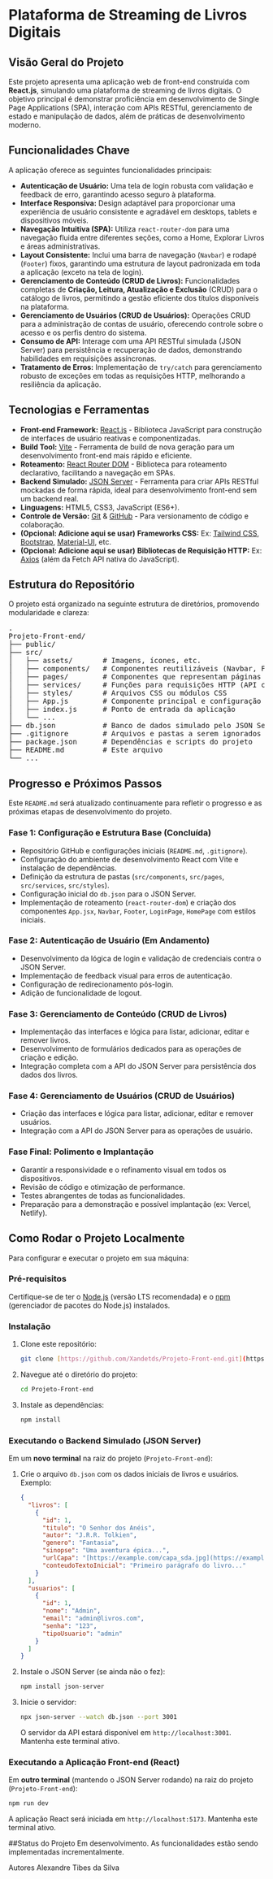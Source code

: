 # Plataforma de Streaming de Livros Digitais

## Visão Geral do Projeto

Este projeto apresenta uma aplicação web de front-end construída com **React.js**, simulando uma plataforma de streaming de livros digitais. O objetivo principal é demonstrar proficiência em desenvolvimento de Single Page Applications (SPA), interação com APIs RESTful, gerenciamento de estado e manipulação de dados, além de práticas de desenvolvimento moderno.

## Funcionalidades Chave

A aplicação oferece as seguintes funcionalidades principais:

* **Autenticação de Usuário:** Uma tela de login robusta com validação e feedback de erro, garantindo acesso seguro à plataforma.
* **Interface Responsiva:** Design adaptável para proporcionar uma experiência de usuário consistente e agradável em desktops, tablets e dispositivos móveis.
* **Navegação Intuitiva (SPA):** Utiliza `react-router-dom` para uma navegação fluida entre diferentes seções, como a Home, Explorar Livros e áreas administrativas.
* **Layout Consistente:** Inclui uma barra de navegação (`Navbar`) e rodapé (`Footer`) fixos, garantindo uma estrutura de layout padronizada em toda a aplicação (exceto na tela de login).
* **Gerenciamento de Conteúdo (CRUD de Livros):** Funcionalidades completas de **Criação, Leitura, Atualização e Exclusão** (CRUD) para o catálogo de livros, permitindo a gestão eficiente dos títulos disponíveis na plataforma.
* **Gerenciamento de Usuários (CRUD de Usuários):** Operações CRUD para a administração de contas de usuário, oferecendo controle sobre o acesso e os perfis dentro do sistema.
* **Consumo de API:** Interage com uma API RESTful simulada (JSON Server) para persistência e recuperação de dados, demonstrando habilidades em requisições assíncronas.
* **Tratamento de Erros:** Implementação de `try/catch` para gerenciamento robusto de exceções em todas as requisições HTTP, melhorando a resiliência da aplicação.

## Tecnologias e Ferramentas

* **Front-end Framework:** [React.js](https://react.dev/) - Biblioteca JavaScript para construção de interfaces de usuário reativas e componentizadas.
* **Build Tool:** [Vite](https://vitejs.dev/) - Ferramenta de build de nova geração para um desenvolvimento front-end mais rápido e eficiente.
* **Roteamento:** [React Router DOM](https://reactrouter.com/en/main) - Biblioteca para roteamento declarativo, facilitando a navegação em SPAs.
* **Backend Simulado:** [JSON Server](https://github.com/typicode/json-server) - Ferramenta para criar APIs RESTful mockadas de forma rápida, ideal para desenvolvimento front-end sem um backend real.
* **Linguagens:** HTML5, CSS3, JavaScript (ES6+).
* **Controle de Versão:** [Git](https://git-scm.com/) & [GitHub](https://github.com/) - Para versionamento de código e colaboração.
* **(Opcional: Adicione aqui se usar)** **Frameworks CSS:** Ex: [Tailwind CSS](https://tailwindcss.com/), [Bootstrap](https://getbootstrap.com/), [Material-UI](https://mui.com/), etc.
* **(Opcional: Adicione aqui se usar)** **Bibliotecas de Requisição HTTP:** Ex: [Axios](https://axios-http.com/) (além da Fetch API nativa do JavaScript).

## Estrutura do Repositório

O projeto está organizado na seguinte estrutura de diretórios, promovendo modularidade e clareza:
<pre>
.
Projeto-Front-end/
├── public/
├── src/
│   ├── assets/       # Imagens, ícones, etc.
│   ├── components/   # Componentes reutilizáveis (Navbar, Footer, CardLivro, Formulario)
│   ├── pages/        # Componentes que representam páginas (Login, Home, AdminLivros, DetalhesLivro)
│   ├── services/     # Funções para requisições HTTP (API calls)
│   ├── styles/       # Arquivos CSS ou módulos CSS
│   ├── App.js        # Componente principal e configuração de rotas
│   ├── index.js      # Ponto de entrada da aplicação
│   └── ...
├── db.json           # Banco de dados simulado pelo JSON Server
├── .gitignore        # Arquivos e pastas a serem ignorados pelo Git
├── package.json      # Dependências e scripts do projeto
├── README.md         # Este arquivo
└── ...
</pre>

## Progresso e Próximos Passos

Este `README.md` será atualizado continuamente para refletir o progresso e as próximas etapas de desenvolvimento do projeto.

### Fase 1: Configuração e Estrutura Base (Concluída)

* Repositório GitHub e configurações iniciais (`README.md`, `.gitignore`).
* Configuração do ambiente de desenvolvimento React com Vite e instalação de dependências.
* Definição da estrutura de pastas (`src/components`, `src/pages`, `src/services`, `src/styles`).
* Configuração inicial do `db.json` para o JSON Server.
* Implementação de roteamento (`react-router-dom`) e criação dos componentes `App.jsx`, `Navbar`, `Footer`, `LoginPage`, `HomePage` com estilos iniciais.

### Fase 2: Autenticação de Usuário (Em Andamento)

* Desenvolvimento da lógica de login e validação de credenciais contra o JSON Server.
* Implementação de feedback visual para erros de autenticação.
* Configuração de redirecionamento pós-login.
* Adição de funcionalidade de logout.

### Fase 3: Gerenciamento de Conteúdo (CRUD de Livros)

* Implementação das interfaces e lógica para listar, adicionar, editar e remover livros.
* Desenvolvimento de formulários dedicados para as operações de criação e edição.
* Integração completa com a API do JSON Server para persistência dos dados dos livros.

### Fase 4: Gerenciamento de Usuários (CRUD de Usuários)

* Criação das interfaces e lógica para listar, adicionar, editar e remover usuários.
* Integração com a API do JSON Server para as operações de usuário.

### Fase Final: Polimento e Implantação

* Garantir a responsividade e o refinamento visual em todos os dispositivos.
* Revisão de código e otimização de performance.
* Testes abrangentes de todas as funcionalidades.
* Preparação para a demonstração e possível implantação (ex: Vercel, Netlify).

## Como Rodar o Projeto Localmente

Para configurar e executar o projeto em sua máquina:

### Pré-requisitos

Certifique-se de ter o [Node.js](https://nodejs.org/en/) (versão LTS recomendada) e o [npm](https://www.npmjs.com/get-npm) (gerenciador de pacotes do Node.js) instalados.

### Instalação

1.  Clone este repositório:
    ```bash
    git clone [https://github.com/Xandetds/Projeto-Front-end.git](https://github.com/Xandetds/Projeto-Front-end.git)
    ```

2.  Navegue até o diretório do projeto:
    ```bash
    cd Projeto-Front-end
    ```

3.  Instale as dependências:
    ```bash
    npm install
    ```

### Executando o Backend Simulado (JSON Server)

Em um **novo terminal** na raiz do projeto (`Projeto-Front-end`):

1.  Crie o arquivo `db.json` com os dados iniciais de livros e usuários. Exemplo:
    ```json
    {
      "livros": [
        {
          "id": 1,
          "titulo": "O Senhor dos Anéis",
          "autor": "J.R.R. Tolkien",
          "genero": "Fantasia",
          "sinopse": "Uma aventura épica...",
          "urlCapa": "[https://example.com/capa_sda.jpg](https://example.com/capa_sda.jpg)",
          "conteudoTextoInicial": "Primeiro parágrafo do livro..."
        }
      ],
      "usuarios": [
        {
          "id": 1,
          "nome": "Admin",
          "email": "admin@livros.com",
          "senha": "123",
          "tipoUsuario": "admin"
        }
      ]
    }
    ```
2.  Instale o JSON Server (se ainda não o fez):
    ```bash
    npm install json-server
    ```
3.  Inicie o servidor:
    ```bash
    npx json-server --watch db.json --port 3001
    ```
    O servidor da API estará disponível em `http://localhost:3001`. Mantenha este terminal ativo.

### Executando a Aplicação Front-end (React)

Em **outro terminal** (mantendo o JSON Server rodando) na raiz do projeto (`Projeto-Front-end`):

```bash
npm run dev
```
A aplicação React será iniciada em `http://localhost:5173`. Mantenha este terminal ativo.

##Status do Projeto
Em desenvolvimento. As funcionalidades estão sendo implementadas incrementalmente.

Autores
Alexandre Tibes da Silva
